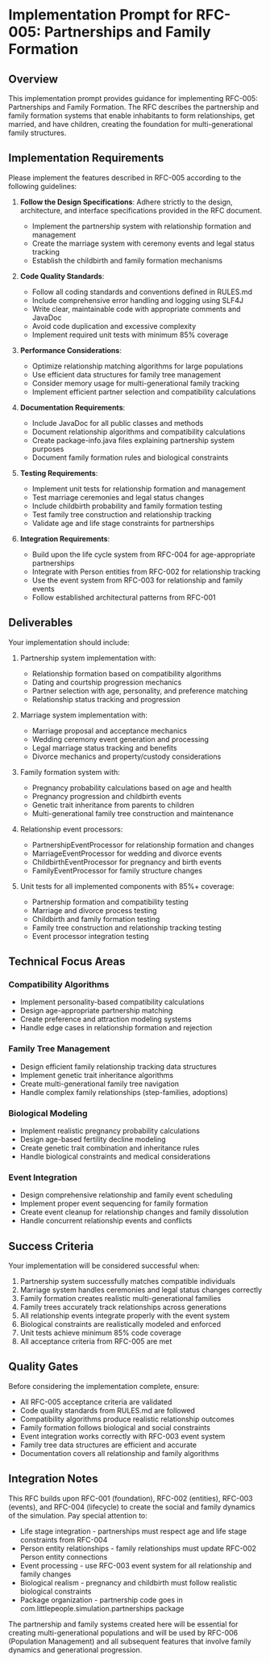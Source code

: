 # Implementation Prompt for RFC-005: Partnerships and Family Formation

## Overview

This implementation prompt provides guidance for implementing RFC-005: Partnerships and Family Formation. The RFC describes the partnership and family formation systems that enable inhabitants to form relationships, get married, and have children, creating the foundation for multi-generational family structures.

## Implementation Requirements

Please implement the features described in RFC-005 according to the following guidelines:

1. **Follow the Design Specifications**: Adhere strictly to the design, architecture, and interface specifications provided in the RFC document.
   - Implement the partnership system with relationship formation and management
   - Create the marriage system with ceremony events and legal status tracking
   - Establish the childbirth and family formation mechanisms

2. **Code Quality Standards**:
   - Follow all coding standards and conventions defined in RULES.md
   - Include comprehensive error handling and logging using SLF4J
   - Write clear, maintainable code with appropriate comments and JavaDoc
   - Avoid code duplication and excessive complexity
   - Implement required unit tests with minimum 85% coverage

3. **Performance Considerations**:
   - Optimize relationship matching algorithms for large populations
   - Use efficient data structures for family tree management
   - Consider memory usage for multi-generational family tracking
   - Implement efficient partner selection and compatibility calculations

4. **Documentation Requirements**:
   - Include JavaDoc for all public classes and methods
   - Document relationship algorithms and compatibility calculations
   - Create package-info.java files explaining partnership system purposes
   - Document family formation rules and biological constraints

5. **Testing Requirements**:
   - Implement unit tests for relationship formation and management
   - Test marriage ceremonies and legal status changes
   - Include childbirth probability and family formation testing
   - Test family tree construction and relationship tracking
   - Validate age and life stage constraints for partnerships

6. **Integration Requirements**:
   - Build upon the life cycle system from RFC-004 for age-appropriate partnerships
   - Integrate with Person entities from RFC-002 for relationship tracking
   - Use the event system from RFC-003 for relationship and family events
   - Follow established architectural patterns from RFC-001

## Deliverables

Your implementation should include:

1. Partnership system implementation with:
   - Relationship formation based on compatibility algorithms
   - Dating and courtship progression mechanics
   - Partner selection with age, personality, and preference matching
   - Relationship status tracking and progression

2. Marriage system implementation with:
   - Marriage proposal and acceptance mechanics
   - Wedding ceremony event generation and processing
   - Legal marriage status tracking and benefits
   - Divorce mechanics and property/custody considerations

3. Family formation system with:
   - Pregnancy probability calculations based on age and health
   - Pregnancy progression and childbirth events
   - Genetic trait inheritance from parents to children
   - Multi-generational family tree construction and maintenance

4. Relationship event processors:
   - PartnershipEventProcessor for relationship formation and changes
   - MarriageEventProcessor for wedding and divorce events
   - ChildbirthEventProcessor for pregnancy and birth events
   - FamilyEventProcessor for family structure changes

5. Unit tests for all implemented components with 85%+ coverage:
   - Partnership formation and compatibility testing
   - Marriage and divorce process testing
   - Childbirth and family formation testing
   - Family tree construction and relationship tracking testing
   - Event processor integration testing

## Technical Focus Areas

### Compatibility Algorithms
- Implement personality-based compatibility calculations
- Design age-appropriate partnership matching
- Create preference and attraction modeling systems
- Handle edge cases in relationship formation and rejection

### Family Tree Management
- Design efficient family relationship tracking data structures
- Implement genetic trait inheritance algorithms
- Create multi-generational family tree navigation
- Handle complex family relationships (step-families, adoptions)

### Biological Modeling
- Implement realistic pregnancy probability calculations
- Design age-based fertility decline modeling
- Create genetic trait combination and inheritance rules
- Handle biological constraints and medical considerations

### Event Integration
- Design comprehensive relationship and family event scheduling
- Implement proper event sequencing for family formation
- Create event cleanup for relationship changes and family dissolution
- Handle concurrent relationship events and conflicts

## Success Criteria

Your implementation will be considered successful when:

1. Partnership system successfully matches compatible individuals
2. Marriage system handles ceremonies and legal status changes correctly
3. Family formation creates realistic multi-generational families
4. Family trees accurately track relationships across generations
5. All relationship events integrate properly with the event system
6. Biological constraints are realistically modeled and enforced
7. Unit tests achieve minimum 85% code coverage
8. All acceptance criteria from RFC-005 are met

## Quality Gates

Before considering the implementation complete, ensure:

- All RFC-005 acceptance criteria are validated
- Code quality standards from RULES.md are followed
- Compatibility algorithms produce realistic relationship outcomes
- Family formation follows biological and social constraints
- Event integration works correctly with RFC-003 event system
- Family tree data structures are efficient and accurate
- Documentation covers all relationship and family algorithms

## Integration Notes

This RFC builds upon RFC-001 (foundation), RFC-002 (entities), RFC-003 (events), and RFC-004 (lifecycle) to create the social and family dynamics of the simulation. Pay special attention to:

- Life stage integration - partnerships must respect age and life stage constraints from RFC-004
- Person entity relationships - family relationships must update RFC-002 Person entity connections
- Event processing - use RFC-003 event system for all relationship and family changes
- Biological realism - pregnancy and childbirth must follow realistic biological constraints
- Package organization - partnership code goes in com.littlepeople.simulation.partnerships package

The partnership and family systems created here will be essential for creating multi-generational populations and will be used by RFC-006 (Population Management) and all subsequent features that involve family dynamics and generational progression.
